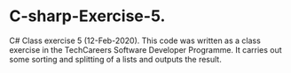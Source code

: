 # C-sharp-Exercise-5.
C# Class exercise 5 (12-Feb-2020).
This code was written as a class exercise in the TechCareers Software Developer Programme.
It carries out some sorting and splitting of a lists and outputs the result.
